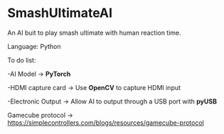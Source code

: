 # SmashUltimateAI
An AI buit to play smash ultimate with human reaction time. 

Language: Python

To do list:


-AI Model -> **PyTorch** 

  
-HDMI capture card -> Use **OpenCV** to capture HDMI input 


-Electronic Output -> Allow AI to output through a USB port with **pyUSB**


Gamecube protocol -> https://simplecontrollers.com/blogs/resources/gamecube-protocol
